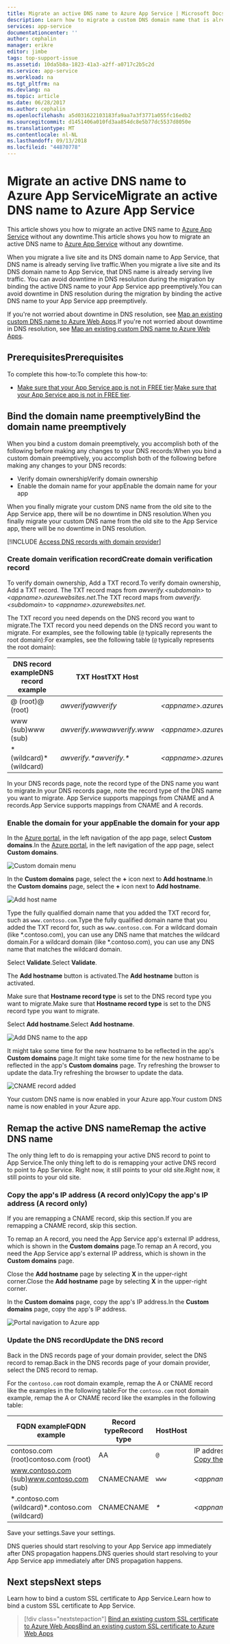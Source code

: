 ```yaml
---
title: Migrate an active DNS name to Azure App Service | Microsoft Docs
description: Learn how to migrate a custom DNS domain name that is already assigned to a live site to Azure App Service without any downtime.
services: app-service
documentationcenter: ''
author: cephalin
manager: erikre
editor: jimbe
tags: top-support-issue
ms.assetid: 10da5b8a-1823-41a3-a2ff-a0717c2b5c2d
ms.service: app-service
ms.workload: na
ms.tgt_pltfrm: na
ms.devlang: na
ms.topic: article
ms.date: 06/28/2017
ms.author: cephalin
ms.openlocfilehash: a5d031622103183fa9aa7a3f3771a055fc16edb2
ms.sourcegitcommit: d1451406a010fd3aa854dc8e5b77dc5537d8050e
ms.translationtype: MT
ms.contentlocale: nl-NL
ms.lasthandoff: 09/13/2018
ms.locfileid: "44870778"
---
```

# <a name="migrate-an-active-dns-name-to-azure-app-service"></a><span data-ttu-id="356ff-103">Migrate an active DNS name to Azure App Service</span><span class="sxs-lookup"><span data-stu-id="356ff-103">Migrate an active DNS name to Azure App Service</span></span>

<span data-ttu-id="356ff-104">This article shows you how to migrate an active DNS name to [Azure App Service](../app-service/app-service-web-overview.md) without any downtime.</span><span class="sxs-lookup"><span data-stu-id="356ff-104">This article shows you how to migrate an active DNS name to [Azure App Service](../app-service/app-service-web-overview.md) without any downtime.</span></span>

<span data-ttu-id="356ff-105">When you migrate a live site and its DNS domain name to App Service, that DNS name is already serving live traffic.</span><span class="sxs-lookup"><span data-stu-id="356ff-105">When you migrate a live site and its DNS domain name to App Service, that DNS name is already serving live traffic.</span></span> <span data-ttu-id="356ff-106">You can avoid downtime in DNS resolution during the migration by binding the active DNS name to your App Service app preemptively.</span><span class="sxs-lookup"><span data-stu-id="356ff-106">You can avoid downtime in DNS resolution during the migration by binding the active DNS name to your App Service app preemptively.</span></span>

<span data-ttu-id="356ff-107">If you're not worried about downtime in DNS resolution, see [Map an existing custom DNS name to Azure Web Apps](app-service-web-tutorial-custom-domain.md).</span><span class="sxs-lookup"><span data-stu-id="356ff-107">If you're not worried about downtime in DNS resolution, see [Map an existing custom DNS name to Azure Web Apps](app-service-web-tutorial-custom-domain.md).</span></span>

## <a name="prerequisites"></a><span data-ttu-id="356ff-108">Prerequisites</span><span class="sxs-lookup"><span data-stu-id="356ff-108">Prerequisites</span></span>

<span data-ttu-id="356ff-109">To complete this how-to:</span><span class="sxs-lookup"><span data-stu-id="356ff-109">To complete this how-to:</span></span>

- <span data-ttu-id="356ff-110">[Make sure that your App Service app is not in FREE tier](app-service-web-tutorial-custom-domain.md#checkpricing).</span><span class="sxs-lookup"><span data-stu-id="356ff-110">[Make sure that your App Service app is not in FREE tier](app-service-web-tutorial-custom-domain.md#checkpricing).</span></span>

## <a name="bind-the-domain-name-preemptively"></a><span data-ttu-id="356ff-111">Bind the domain name preemptively</span><span class="sxs-lookup"><span data-stu-id="356ff-111">Bind the domain name preemptively</span></span>

<span data-ttu-id="356ff-112">When you bind a custom domain preemptively, you accomplish both of the following before making any changes to your DNS records:</span><span class="sxs-lookup"><span data-stu-id="356ff-112">When you bind a custom domain preemptively, you accomplish both of the following before making any changes to your DNS records:</span></span>

- <span data-ttu-id="356ff-113">Verify domain ownership</span><span class="sxs-lookup"><span data-stu-id="356ff-113">Verify domain ownership</span></span>
- <span data-ttu-id="356ff-114">Enable the domain name for your app</span><span class="sxs-lookup"><span data-stu-id="356ff-114">Enable the domain name for your app</span></span>

<span data-ttu-id="356ff-115">When you finally migrate your custom DNS name from the old site to the App Service app, there will be no downtime in DNS resolution.</span><span class="sxs-lookup"><span data-stu-id="356ff-115">When you finally migrate your custom DNS name from the old site to the App Service app, there will be no downtime in DNS resolution.</span></span>

[!INCLUDE [Access DNS records with domain provider](../../includes/app-service-web-access-dns-records.md)]

### <a name="create-domain-verification-record"></a><span data-ttu-id="356ff-116">Create domain verification record</span><span class="sxs-lookup"><span data-stu-id="356ff-116">Create domain verification record</span></span>

<span data-ttu-id="356ff-117">To verify domain ownership, Add a TXT record.</span><span class="sxs-lookup"><span data-stu-id="356ff-117">To verify domain ownership, Add a TXT record.</span></span> <span data-ttu-id="356ff-118">The TXT record maps from _awverify.&lt;subdomain>_ to _&lt;appname>.azurewebsites.net_.</span><span class="sxs-lookup"><span data-stu-id="356ff-118">The TXT record maps from _awverify.&lt;subdomain>_ to _&lt;appname>.azurewebsites.net_.</span></span> 

<span data-ttu-id="356ff-119">The TXT record you need depends on the DNS record you want to migrate.</span><span class="sxs-lookup"><span data-stu-id="356ff-119">The TXT record you need depends on the DNS record you want to migrate.</span></span> <span data-ttu-id="356ff-120">For examples, see the following table (`@` typically represents the root domain):</span><span class="sxs-lookup"><span data-stu-id="356ff-120">For examples, see the following table (`@` typically represents the root domain):</span></span>

| <span data-ttu-id="356ff-121">DNS record example</span><span class="sxs-lookup"><span data-stu-id="356ff-121">DNS record example</span></span> | <span data-ttu-id="356ff-122">TXT Host</span><span class="sxs-lookup"><span data-stu-id="356ff-122">TXT Host</span></span> | <span data-ttu-id="356ff-123">TXT Value</span><span class="sxs-lookup"><span data-stu-id="356ff-123">TXT Value</span></span> |
| - | - | - |
| <span data-ttu-id="356ff-124">\@ (root)</span><span class="sxs-lookup"><span data-stu-id="356ff-124">\@ (root)</span></span> | <span data-ttu-id="356ff-125">_awverify_</span><span class="sxs-lookup"><span data-stu-id="356ff-125">_awverify_</span></span> | <span data-ttu-id="356ff-126">_&lt;appname>.azurewebsites.net_</span><span class="sxs-lookup"><span data-stu-id="356ff-126">_&lt;appname>.azurewebsites.net_</span></span> |
| <span data-ttu-id="356ff-127">www (sub)</span><span class="sxs-lookup"><span data-stu-id="356ff-127">www (sub)</span></span> | <span data-ttu-id="356ff-128">_awverify.www_</span><span class="sxs-lookup"><span data-stu-id="356ff-128">_awverify.www_</span></span> | <span data-ttu-id="356ff-129">_&lt;appname>.azurewebsites.net_</span><span class="sxs-lookup"><span data-stu-id="356ff-129">_&lt;appname>.azurewebsites.net_</span></span> |
| <span data-ttu-id="356ff-130">\* (wildcard)</span><span class="sxs-lookup"><span data-stu-id="356ff-130">\* (wildcard)</span></span> | <span data-ttu-id="356ff-131">_awverify.\*_</span><span class="sxs-lookup"><span data-stu-id="356ff-131">_awverify.\*_</span></span> | <span data-ttu-id="356ff-132">_&lt;appname>.azurewebsites.net_</span><span class="sxs-lookup"><span data-stu-id="356ff-132">_&lt;appname>.azurewebsites.net_</span></span> |

<span data-ttu-id="356ff-133">In your DNS records page, note the record type of the DNS name you want to migrate.</span><span class="sxs-lookup"><span data-stu-id="356ff-133">In your DNS records page, note the record type of the DNS name you want to migrate.</span></span> <span data-ttu-id="356ff-134">App Service supports mappings from CNAME and A records.</span><span class="sxs-lookup"><span data-stu-id="356ff-134">App Service supports mappings from CNAME and A records.</span></span>

### <a name="enable-the-domain-for-your-app"></a><span data-ttu-id="356ff-135">Enable the domain for your app</span><span class="sxs-lookup"><span data-stu-id="356ff-135">Enable the domain for your app</span></span>

<span data-ttu-id="356ff-136">In the [Azure portal](https://portal.azure.com), in the left navigation of the app page, select **Custom domains**.</span><span class="sxs-lookup"><span data-stu-id="356ff-136">In the [Azure portal](https://portal.azure.com), in the left navigation of the app page, select **Custom domains**.</span></span> 

![Custom domain menu](./media/app-service-web-tutorial-custom-domain/custom-domain-menu.png)

<span data-ttu-id="356ff-138">In the **Custom domains** page, select the **+** icon next to **Add hostname**.</span><span class="sxs-lookup"><span data-stu-id="356ff-138">In the **Custom domains** page, select the **+** icon next to **Add hostname**.</span></span>

![Add host name](./media/app-service-web-tutorial-custom-domain/add-host-name-cname.png)

<span data-ttu-id="356ff-140">Type the fully qualified domain name that you added the TXT record for, such as `www.contoso.com`.</span><span class="sxs-lookup"><span data-stu-id="356ff-140">Type the fully qualified domain name that you added the TXT record for, such as `www.contoso.com`.</span></span> <span data-ttu-id="356ff-141">For a wildcard domain (like \*.contoso.com), you can use any DNS name that matches the wildcard domain.</span><span class="sxs-lookup"><span data-stu-id="356ff-141">For a wildcard domain (like \*.contoso.com), you can use any DNS name that matches the wildcard domain.</span></span> 

<span data-ttu-id="356ff-142">Select **Validate**.</span><span class="sxs-lookup"><span data-stu-id="356ff-142">Select **Validate**.</span></span>

<span data-ttu-id="356ff-143">The **Add hostname** button is activated.</span><span class="sxs-lookup"><span data-stu-id="356ff-143">The **Add hostname** button is activated.</span></span> 

<span data-ttu-id="356ff-144">Make sure that **Hostname record type** is set to the DNS record type you want to migrate.</span><span class="sxs-lookup"><span data-stu-id="356ff-144">Make sure that **Hostname record type** is set to the DNS record type you want to migrate.</span></span>

<span data-ttu-id="356ff-145">Select **Add hostname**.</span><span class="sxs-lookup"><span data-stu-id="356ff-145">Select **Add hostname**.</span></span>

![Add DNS name to the app](./media/app-service-web-tutorial-custom-domain/validate-domain-name-cname.png)

<span data-ttu-id="356ff-147">It might take some time for the new hostname to be reflected in the app's **Custom domains** page.</span><span class="sxs-lookup"><span data-stu-id="356ff-147">It might take some time for the new hostname to be reflected in the app's **Custom domains** page.</span></span> <span data-ttu-id="356ff-148">Try refreshing the browser to update the data.</span><span class="sxs-lookup"><span data-stu-id="356ff-148">Try refreshing the browser to update the data.</span></span>

![CNAME record added](./media/app-service-web-tutorial-custom-domain/cname-record-added.png)

<span data-ttu-id="356ff-150">Your custom DNS name is now enabled in your Azure app.</span><span class="sxs-lookup"><span data-stu-id="356ff-150">Your custom DNS name is now enabled in your Azure app.</span></span> 

## <a name="remap-the-active-dns-name"></a><span data-ttu-id="356ff-151">Remap the active DNS name</span><span class="sxs-lookup"><span data-stu-id="356ff-151">Remap the active DNS name</span></span>

<span data-ttu-id="356ff-152">The only thing left to do is remapping your active DNS record to point to App Service.</span><span class="sxs-lookup"><span data-stu-id="356ff-152">The only thing left to do is remapping your active DNS record to point to App Service.</span></span> <span data-ttu-id="356ff-153">Right now, it still points to your old site.</span><span class="sxs-lookup"><span data-stu-id="356ff-153">Right now, it still points to your old site.</span></span>

<a name="info"></a>

### <a name="copy-the-apps-ip-address-a-record-only"></a><span data-ttu-id="356ff-154">Copy the app's IP address (A record only)</span><span class="sxs-lookup"><span data-stu-id="356ff-154">Copy the app's IP address (A record only)</span></span>

<span data-ttu-id="356ff-155">If you are remapping a CNAME record, skip this section.</span><span class="sxs-lookup"><span data-stu-id="356ff-155">If you are remapping a CNAME record, skip this section.</span></span> 

<span data-ttu-id="356ff-156">To remap an A record, you need the App Service app's external IP address, which is shown in the **Custom domains** page.</span><span class="sxs-lookup"><span data-stu-id="356ff-156">To remap an A record, you need the App Service app's external IP address, which is shown in the **Custom domains** page.</span></span>

<span data-ttu-id="356ff-157">Close the **Add hostname** page by selecting **X** in the upper-right corner.</span><span class="sxs-lookup"><span data-stu-id="356ff-157">Close the **Add hostname** page by selecting **X** in the upper-right corner.</span></span> 

<span data-ttu-id="356ff-158">In the **Custom domains** page, copy the app's IP address.</span><span class="sxs-lookup"><span data-stu-id="356ff-158">In the **Custom domains** page, copy the app's IP address.</span></span>

![Portal navigation to Azure app](./media/app-service-web-tutorial-custom-domain/mapping-information.png)

### <a name="update-the-dns-record"></a><span data-ttu-id="356ff-160">Update the DNS record</span><span class="sxs-lookup"><span data-stu-id="356ff-160">Update the DNS record</span></span>

<span data-ttu-id="356ff-161">Back in the DNS records page of your domain provider, select the DNS record to remap.</span><span class="sxs-lookup"><span data-stu-id="356ff-161">Back in the DNS records page of your domain provider, select the DNS record to remap.</span></span>

<span data-ttu-id="356ff-162">For the `contoso.com` root domain example, remap the A or CNAME record like the examples in the following table:</span><span class="sxs-lookup"><span data-stu-id="356ff-162">For the `contoso.com` root domain example, remap the A or CNAME record like the examples in the following table:</span></span> 

| <span data-ttu-id="356ff-163">FQDN example</span><span class="sxs-lookup"><span data-stu-id="356ff-163">FQDN example</span></span> | <span data-ttu-id="356ff-164">Record type</span><span class="sxs-lookup"><span data-stu-id="356ff-164">Record type</span></span> | <span data-ttu-id="356ff-165">Host</span><span class="sxs-lookup"><span data-stu-id="356ff-165">Host</span></span> | <span data-ttu-id="356ff-166">Value</span><span class="sxs-lookup"><span data-stu-id="356ff-166">Value</span></span> |
| - | - | - | - |
| <span data-ttu-id="356ff-167">contoso.com (root)</span><span class="sxs-lookup"><span data-stu-id="356ff-167">contoso.com (root)</span></span> | <span data-ttu-id="356ff-168">A</span><span class="sxs-lookup"><span data-stu-id="356ff-168">A</span></span> | `@` | <span data-ttu-id="356ff-169">IP address from [Copy the app's IP address](#info)</span><span class="sxs-lookup"><span data-stu-id="356ff-169">IP address from [Copy the app's IP address](#info)</span></span> |
| <span data-ttu-id="356ff-170">www.contoso.com (sub)</span><span class="sxs-lookup"><span data-stu-id="356ff-170">www.contoso.com (sub)</span></span> | <span data-ttu-id="356ff-171">CNAME</span><span class="sxs-lookup"><span data-stu-id="356ff-171">CNAME</span></span> | `www` | <span data-ttu-id="356ff-172">_&lt;appname>.azurewebsites.net_</span><span class="sxs-lookup"><span data-stu-id="356ff-172">_&lt;appname>.azurewebsites.net_</span></span> |
| <span data-ttu-id="356ff-173">\*.contoso.com (wildcard)</span><span class="sxs-lookup"><span data-stu-id="356ff-173">\*.contoso.com (wildcard)</span></span> | <span data-ttu-id="356ff-174">CNAME</span><span class="sxs-lookup"><span data-stu-id="356ff-174">CNAME</span></span> | _\*_ | <span data-ttu-id="356ff-175">_&lt;appname>.azurewebsites.net_</span><span class="sxs-lookup"><span data-stu-id="356ff-175">_&lt;appname>.azurewebsites.net_</span></span> |

<span data-ttu-id="356ff-176">Save your settings.</span><span class="sxs-lookup"><span data-stu-id="356ff-176">Save your settings.</span></span>

<span data-ttu-id="356ff-177">DNS queries should start resolving to your App Service app immediately after DNS propagation happens.</span><span class="sxs-lookup"><span data-stu-id="356ff-177">DNS queries should start resolving to your App Service app immediately after DNS propagation happens.</span></span>

## <a name="next-steps"></a><span data-ttu-id="356ff-178">Next steps</span><span class="sxs-lookup"><span data-stu-id="356ff-178">Next steps</span></span>

<span data-ttu-id="356ff-179">Learn how to bind a custom SSL certificate to App Service.</span><span class="sxs-lookup"><span data-stu-id="356ff-179">Learn how to bind a custom SSL certificate to App Service.</span></span>

> [!div class="nextstepaction"]
> [<span data-ttu-id="356ff-180">Bind an existing custom SSL certificate to Azure Web Apps</span><span class="sxs-lookup"><span data-stu-id="356ff-180">Bind an existing custom SSL certificate to Azure Web Apps</span></span>](app-service-web-tutorial-custom-ssl.md)
